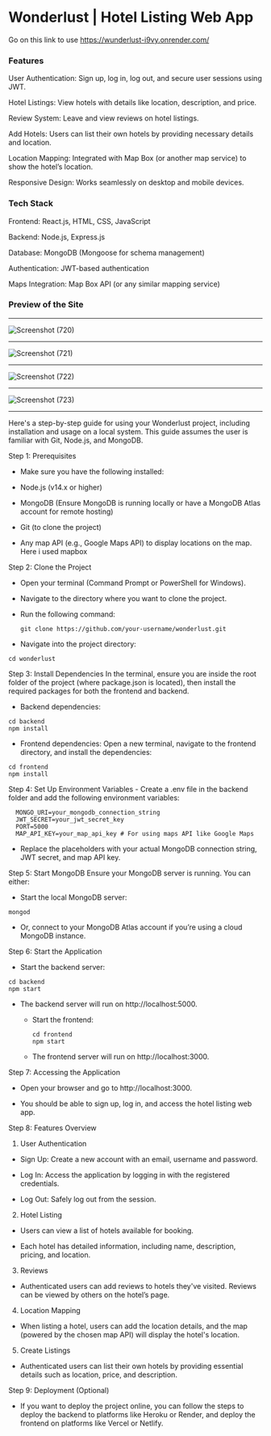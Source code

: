 <h1> Wonderlust | Hotel Listing Web App  </h1> 

Go on this link to use https://wunderlust-i9vy.onrender.com/


<h3>Features </h3>


User Authentication: Sign up, log in, log out, and secure user sessions using JWT.

Hotel Listings: View hotels with details like location, description, and price.

Review System: Leave and view reviews on hotel listings.

Add Hotels: Users can list their own hotels by providing necessary details and location.

Location Mapping: Integrated with Map Box (or another map service) to show the hotel’s location.

Responsive Design: Works seamlessly on desktop and mobile devices.

<h3>Tech Stack </h3>

Frontend: React.js, HTML, CSS, JavaScript

Backend: Node.js, Express.js

Database: MongoDB (Mongoose for schema management)

Authentication: JWT-based authentication

Maps Integration: Map Box API (or any similar mapping service)




<h3>Preview of the Site</h3>



------------------------------------------------------------------------------
![Screenshot (720)](https://github.com/user-attachments/assets/270762e8-caa8-4ad8-9c70-b2c3cb268e9b)

------------------------------------------------------------------------------
![Screenshot (721)](https://github.com/user-attachments/assets/c70405bf-161a-4156-b9d4-b0936bb69719)

-------------------------------------------------------------------------------
![Screenshot (722)](https://github.com/user-attachments/assets/31ac387e-d1fa-4d37-984f-68a5ea95a1e9)

-------------------------------------------------------------------------------
![Screenshot (723)](https://github.com/user-attachments/assets/4c1eb2d5-1f7c-4b21-b03f-7ed92305c0c7)


-------------------------------------------------------------------------




Here's a step-by-step guide for using your Wonderlust project, including installation and usage on a local system. This guide assumes the user is familiar with Git, Node.js, and MongoDB.

Step 1: Prerequisites

  - Make sure you have the following installed:

  - Node.js (v14.x or higher)

  - MongoDB (Ensure MongoDB is running locally or have a MongoDB Atlas account for remote hosting)

 -  Git (to clone the project)

  - Any map API (e.g., Google Maps API) to display locations on the map. Here i used mapbox

Step 2: Clone the Project

   - Open your terminal (Command Prompt or PowerShell for Windows).

   - Navigate to the directory where you want to clone the project.

   - Run the following command:

         git clone https://github.com/your-username/wonderlust.git

   - Navigate into the project directory:

    cd wonderlust

Step 3: Install Dependencies
   In the terminal, ensure you are inside the root folder of the project (where package.json is located), then install the required packages for both the frontend and backend.

   - Backend dependencies:

    cd backend
    npm install


   - Frontend dependencies: Open a new terminal, navigate to the frontend directory, and install the dependencies:


    cd frontend
    npm install

Step 4: Set Up Environment Variables
    - Create a .env file in the backend folder and add the following environment variables:


      MONGO_URI=your_mongodb_connection_string
      JWT_SECRET=your_jwt_secret_key
      PORT=5000
      MAP_API_KEY=your_map_api_key # For using maps API like Google Maps
      
   - Replace the placeholders with your actual MongoDB connection string, JWT secret, and map API key.

Step 5: Start MongoDB
   Ensure your MongoDB server is running. You can either:

   - Start the local MongoDB server:

    mongod

   - Or, connect to your MongoDB Atlas account if you’re using a cloud MongoDB instance.

Step 6: Start the Application

   - Start the backend server:


    cd backend
    npm start

- The backend server will run on http://localhost:5000.

   - Start the frontend:


         cd frontend
         npm start

  - The frontend server will run on http://localhost:3000.

Step 7: Accessing the Application

  - Open your browser and go to http://localhost:3000.

  - You should be able to sign up, log in, and access the hotel listing web app.
  
Step 8: Features Overview

 1. User Authentication
   
  - Sign Up: Create a new account with an email, username and password.

  - Log In: Access the application by logging in with the registered credentials.

  - Log Out: Safely log out from the session.

 2. Hotel Listing
   
  - Users can view a list of hotels available for booking.

  - Each hotel has detailed information, including name, description, pricing, and location.

 3. Reviews
   
   - Authenticated users can add reviews to hotels they've visited. Reviews can be viewed by others on the hotel’s page.

 4. Location Mapping
   
   - When listing a hotel, users can add the location details, and the map (powered by the chosen map API) will display the hotel's location.

 5. Create Listings

   - Authenticated users can list their own hotels by providing essential details such as location, price, and description.

Step 9: Deployment (Optional)

   - If you want to deploy the project online, you can follow the steps to deploy the backend to platforms like Heroku or Render, and deploy the frontend on platforms like Vercel or Netlify.

